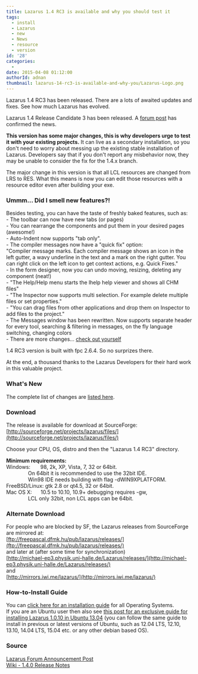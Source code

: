 ```yaml
---
title: Lazarus 1.4 RC3 is available and why you should test it
tags:
  - install
  - Lazarus
  - new
  - News
  - resource
  - version
id: '28'
categories:
  - 
date: 2015-04-08 01:12:00
authorId: adnan
thumbnail: lazarus-14-rc3-is-available-and-why-you/Lazarus-Logo.png
---
```


Lazarus 1.4 RC3 has been released. There are a lots of awaited updates and fixes. See how much Lazarus has evolved.
<!-- more -->
  
Lazarus 1.4 Release Candidate 3 has been released. A [forum post](http://forum.lazarus.freepascal.org/index.php/topic,27985.0.html) has confirmed the news.  
  
**This version has some major changes, this is why developers urge to test it with your existing projects.** It can live as a secondary installation, so you don't need to worry about messing up the existing stable installation of Lazarus. Developers say that if you don't report any misbehavior now, they may be unable to consider the fix for the 1.4.x branch.  
  
The major change in this version is that all LCL resources are changed from LRS to RES. What this means is now you can edit those resources with a resource editor even after building your exe.  
  

### Ummm... Did I smell new features?!

Besides testing, you can have the taste of freshly baked features, such as:  
\- The toolbar can now have new tabs (or pages)  
\- You can rearrange the components and put them in your desired pages (awesome!)  
\- Auto-Indent now supports "tab only".  
\- The compiler messages now have a "quick fix" option:  
"Compiler message marks. Each compiler message shows an icon in the left gutter, a wavy underline in the text and a mark on the right gutter. You can right click on the left icon to get context actions, e.g. Quick Fixes."  
\- In the form designer, now you can undo moving, resizing, deleting any component (neat!)  
\- "The Help/Help menu starts the lhelp help viewer and shows all CHM files"  
\- "The Inspector now supports multi selection. For example delete multiple files or set properties."  
\- "You can drag files from other applications and drop them on Inspector to add files to the project."  
\- The Messages window has been rewritten. Now supports separate header for every tool, searching & filtering in messages, on the fly language switching, changing colors  
\- There are more changes... [check out yourself](http://wiki.lazarus.freepascal.org/Lazarus_1.4.0_release_notes)  
  
1.4 RC3 version is built with fpc 2.6.4. So no surprizes there.  
  
At the end, a thousand thanks to the Lazarus Developers for their hard work in this valuable project.  
  

### What's New

The complete list of changes are [listed here](http://wiki.lazarus.freepascal.org/Lazarus_1.4.0_release_notes).  
  

### Download

The release is available for download at SourceForge:  
[http://sourceforge.net/projects/lazarus/files/](http://sourceforge.net/projects/lazarus/files/)  
  
Choose your CPU, OS, distro and then the "Lazarus 1.4 RC3" directory.  
  
  
  
**Minimum requirements:**  
Windows:       98, 2k, XP, Vista, 7, 32 or 64bit.  
               On 64bit it is recommended to use the 32bit IDE.  
               Win98 IDE needs building with flag -dWIN9XPLATFORM.  
FreeBSD/Linux: gtk 2.8 or qt4.5, 32 or 64bit.  
Mac OS X:      10.5 to 10.10, 10.9+ debugging requires -gw,  
               LCL only 32bit, non LCL apps can be 64bit.  

### Alternate Download

For people who are blocked by SF, the Lazarus releases from SourceForge are mirrored at:  
[ftp://freepascal.dfmk.hu/pub/lazarus/releases/](ftp://freepascal.dfmk.hu/pub/lazarus/releases/)  
and later at (after some time for synchronization)  
[http://michael-ep3.physik.uni-halle.de/Lazarus/releases/](http://michael-ep3.physik.uni-halle.de/Lazarus/releases/)  
and  
[http://mirrors.iwi.me/lazarus/](http://mirrors.iwi.me/lazarus/)  
  

### How-to-Install Guide

  
You can [click here for an installation guide](http://lazplanet.blogspot.com/2013/03/how-to-install-lazarus.html) for all Operating Systems.  
If you are an Ubuntu user then also see [this post for an exclusive guide for installing Lazarus 1.0.10 in Ubuntu 13.04](http://lazplanet.blogspot.com/2013/05/how-to-install-lazarus-108-on-ubuntu.html) (you can follow the same guide to install in previous or latest versions of Ubuntu, such as 12.04 LTS, 12.10, 13.10, 14.04 LTS, 15.04 etc. or any other debian based OS).  
  

### Source

[Lazarus Forum Announcement Post](http://forum.lazarus.freepascal.org/index.php/topic,27985.0.html)  
[Wiki - 1.4.0 Release Notes](http://wiki.lazarus.freepascal.org/Lazarus_1.4.0_release_notes)